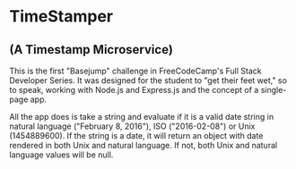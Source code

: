 # TimeStamper 

## (A Timestamp Microservice)

This is the first "Basejump" challenge in FreeCodeCamp's Full Stack Developer Series. It was designed for the student to "get their feet wet," so to speak, working with Node.js and Express.js and the concept of a single-page app.

All the app does is take a string and evaluate if it is a valid date string in natural language ("February 8, 2016"), ISO ("2016-02-08") or Unix (1454889600). If the string is a date, it will return an object with date rendered in both Unix and natural language. If not, both Unix and natural language values will be null.
